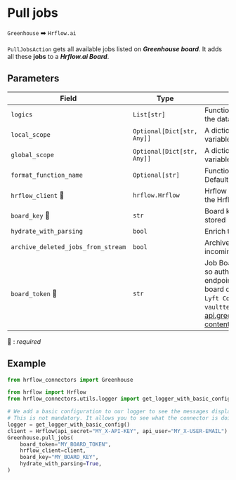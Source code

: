 # Pull jobs
`Greenhouse` :arrow_right: `Hrflow.ai`

`PullJobsAction` gets all available jobs listed on ***Greenhouse board***. It adds all these **jobs** to a ***Hrflow.ai Board***.

## Parameters

| Field | Type | Description |
| ----- | ---- | ----------- |
| `logics`  | `List[str]` | Function names to apply as filter before pushing the data. Default value : `[]`        |
| `local_scope`  | `Optional[Dict[str, Any]]` | A dictionary containing the current scope's local variables. Default value : `None`        |
| `global_scope`  | `Optional[Dict[str, Any]]` | A dictionary containing the current scope's global variables. Default value : `None`       |
| `format_function_name`  | `Optional[str]` | Function name to format job before pushing. Default value : `None`        |
| `hrflow_client` :red_circle: | `hrflow.Hrflow` | Hrflow client instance used to communicate with the Hrflow.ai API        |
| `board_key` :red_circle: | `str` | Board key where the jobs to be added will be stored        |
| `hydrate_with_parsing`  | `bool` | Enrich the job with parsing. Default value : `False`        |
| `archive_deleted_jobs_from_stream`  | `bool` | Archive Board jobs when they are no longer in the incoming job stream. Default value : `True`        |
| `board_token` :red_circle: | `str` |  Job Board data in `Greenhouse` is publicly available, so authentication is not required for any GET endpoints. `board_token` is the identifier of a given board on greenhouse, for example `lyft` for the `Lyft Company`, for testing use board_token = `vaulttec`. It is inserted in the url: "https://boards-api.greenhouse.io/v1/boards/{board_token}/jobs/?content=true"     |

:red_circle: : *required* 

## Example

```python
from hrflow_connectors import Greenhouse

from hrflow import Hrflow
from hrflow_connectors.utils.logger import get_logger_with_basic_config

# We add a basic configuration to our logger to see the messages displayed in the standard output
# This is not mandatory. It allows you to see what the connector is doing.
logger = get_logger_with_basic_config()
client = Hrflow(api_secret="MY_X-API-KEY", api_user="MY_X-USER-EMAIL")
Greenhouse.pull_jobs(
    board_token="MY_BOARD_TOKEN",
    hrflow_client=client,
    board_key="MY_BOARD_KEY",
    hydrate_with_parsing=True,
)
```